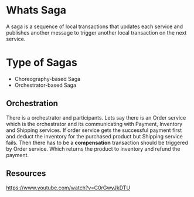 # Whats Saga
A saga is a sequence of local transactions that updates each service and publishes another message to trigger another local transaction on the next service.

# Type of Sagas

* Choreography-based Saga
* Orchestrator-based Saga

## Orchestration

There is a orchestrator and participants. Lets say there is an Order service which is the orchestrator and its communicating with Payment, Inventory and Shipping services.
If order service gets the successful payment first and deduct the inventory for the purchased product but Shipping service fails. 
Then there has to be a <b>compensation</b> transaction should be triggered by Order service. Which returns the product to inventory and refund the payment.

## Resources

https://www.youtube.com/watch?v=C0rGwyJkDTU
